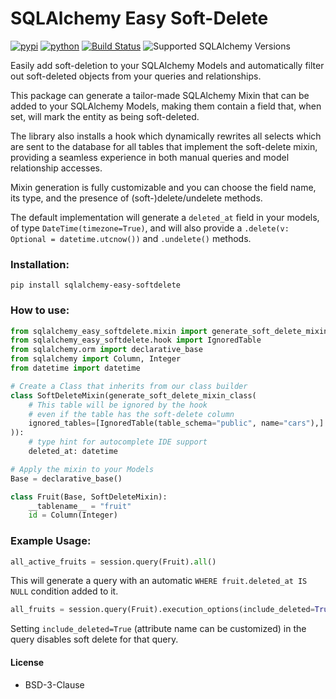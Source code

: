 # SQLAlchemy Easy Soft-Delete

[![pypi](https://img.shields.io/pypi/v/sqlalchemy-easy-softdelete.svg)](https://pypi.org/project/sqlalchemy-easy-softdelete/)
[![python](https://img.shields.io/pypi/pyversions/sqlalchemy-easy-softdelete.svg)](https://pypi.org/project/sqlalchemy-easy-softdelete/)
[![Build Status](https://github.com/flipbit03/sqlalchemy-easy-softdelete/actions/workflows/test_matrix.yml/badge.svg)](https://github.com/flipbit03/sqlalchemy-easy-softdelete/actions/workflows/test.yml)
![Supported SQLAlchemy Versions](https://img.shields.io/badge/SQLAlchemy-1.4%20%2F%202.0-brightgreen)

[//]: # ([![codecov]&#40;https://codecov.io/gh/flipbit03/sqlalchemy-easy-softdelete/branch/main/graphs/badge.svg&#41;]&#40;https://codecov.io/github/flipbit03/sqlalchemy-easy-softdelete&#41;)

Easily add soft-deletion to your SQLAlchemy Models and automatically filter out soft-deleted objects from your queries and relationships.

This package can generate a tailor-made SQLAlchemy Mixin that can be added to your SQLAlchemy Models, making them contain a field that, when set, will mark the entity as being soft-deleted.

The library also installs a hook which dynamically rewrites all selects which are sent to the database for all tables that implement the soft-delete mixin, providing a seamless experience in both manual queries and model relationship accesses.

Mixin generation is fully customizable and you can choose the field name, its type, and the presence of (soft-)delete/undelete methods.

The default implementation will generate a `deleted_at` field in your models, of type `DateTime(timezone=True)`, and will also provide a `.delete(v: Optional = datetime.utcnow())` and `.undelete()` methods.

### Installation:

```
pip install sqlalchemy-easy-softdelete
```

### How to use:

```py
from sqlalchemy_easy_softdelete.mixin import generate_soft_delete_mixin_class
from sqlalchemy_easy_softdelete.hook import IgnoredTable
from sqlalchemy.orm import declarative_base
from sqlalchemy import Column, Integer
from datetime import datetime

# Create a Class that inherits from our class builder
class SoftDeleteMixin(generate_soft_delete_mixin_class(
    # This table will be ignored by the hook
    # even if the table has the soft-delete column
    ignored_tables=[IgnoredTable(table_schema="public", name="cars"),]
)):
    # type hint for autocomplete IDE support
    deleted_at: datetime

# Apply the mixin to your Models
Base = declarative_base()

class Fruit(Base, SoftDeleteMixin):
    __tablename__ = "fruit"
    id = Column(Integer)
```

### Example Usage:

```py
all_active_fruits = session.query(Fruit).all()
```
This will generate a query with an automatic `WHERE fruit.deleted_at IS NULL` condition added to it.

```py
all_fruits = session.query(Fruit).execution_options(include_deleted=True).all()
```
Setting `include_deleted=True` (attribute name can be customized) in the query disables soft delete for that query.

#### License

* BSD-3-Clause

[//]: # (* Documentation: <https://flipbit03.github.io/sqlalchemy-easy-softdelete>)
[//]: # (* GitHub: <https://github.com/flipbit03/sqlalchemy-easy-softdelete>)
[//]: # (* PyPI: <https://pypi.org/project/sqlalchemy-easy-softdelete/>)

